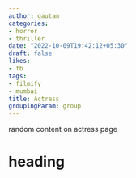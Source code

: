 ```yaml
---
author: gautam
categories:
- horror
- thriller
date: "2022-10-09T19:42:12+05:30"
draft: false
likes:
- fb
tags:
- filmify
- mumbai
title: Actress
groupingParam: group
---
```


random content on actress page
# heading  

